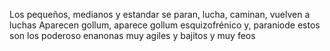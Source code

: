 Los pequeños, medianos y estandar se paran, lucha, caminan, vuelven a luchas 
Aparecen gollum, aparece
 gollum  esquizofrénico y, 
paraniode  estos son los 
poderoso enanonas
muy agiles y bajitos
y muy feos  
